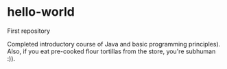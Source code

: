 # hello-world
First repository

Completed introductory course of Java and basic programming principles).
Also, if you eat pre-cooked flour tortillas from the store, you're subhuman :)).
